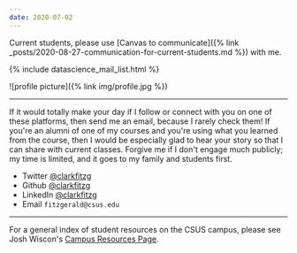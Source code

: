 ```yaml
---
date: 2020-07-02
---
```


Current students, please use [Canvas to communicate]({% link _posts/2020-08-27-communication-for-current-students.md %}) with me.

{% include datascience_mail_list.html %}

![profile picture]({% link img/profile.jpg %})

------------------------------------------------------------

If it would totally make your day if I follow or connect with you on one of these platforms, then send me an email, because I rarely check them!
If you're an alumni of one of my courses and you're using what you learned from the course, then I would be especially glad to hear your story so that I can share with current classes.
Forgive me if I don't engage much publicly; my time is limited, and it goes to my family and students first.

- Twitter [@clarkfitzg](https://twitter.com/clarkfitzg)
- Github [@clarkfitzg](https://github.com/clarkfitzg)
- LinkedIn [@clarkfitzg](https://www.linkedin.com/in/clarkfitzg/)
- Email `fitzgerald@csus.edu`

------------------------------------------------------------

For a general index of student resources on the CSUS campus, please see Josh Wiscon's [Campus Resources Page](http://webpages.csus.edu/wiscons/more/SacStateCampusResources.html).

